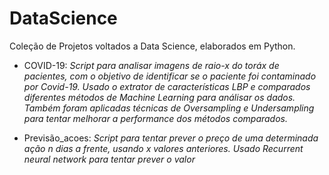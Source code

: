 # DataScience

Coleção de Projetos voltados a Data Science, elaborados em Python.

- COVID-19: *Script para analisar imagens de raio-x do toráx de pacientes, com o objetivo de identificar se o paciente foi contaminado por Covid-19. Usado o extrator de características LBP e comparados diferentes métodos de Machine Learning para análisar os dados. Também foram aplicadas técnicas de Oversampling e Undersampling para tentar melhorar a performance dos métodos comparados.*

- Previsão_acoes: *Script para tentar prever o preço de uma determinada ação n dias a frente, usando x valores anteriores. Usado Recurrent neural network para tentar prever o valor*
